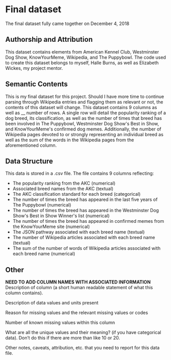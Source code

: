 # Final dataset

The final dataset fully came together on December 4, 2018

## Authorship and Attribution
This dataset contains elements from American Kennel Club, Westminster Dog Show, KnowYourMeme, Wikipedia, and The Puppybowl. The code used to create this dataset belongs to myself, Halle Burns, as well as Elizabeth Wickes, my project mentor.

## Semantic Contents
This is my final dataset for this project. Should I have more time to continue parsing through Wikipedia entries and flagging them as relevant or not, the contents of this dataset will change. This dataset contains 9 columns as well as __ number of rows. A single row will detail the popularity ranking of a dog breed, its classification, as well as the number of times that breed has been involved in The Puppybowl, Westminster Dog Show's Best in Show, and KnowYourMeme's confirmed dog memes. Additionally, the number of Wikipedia pages devoted to or strongly representing an individual breed as well as the sum of the words in the Wikipedia pages from the aforementioned column.

## Data Structure
This data is stored in a .csv file. The file contains 9 columns reflecting:
* The popularity ranking from the AKC (numerical)
* Associated breed names from the AKC (textual)
* The AKC classification standard for each breed (categorical)
* The number of times the breed has appeared in the last five years of The Puppybowl (numerical)
* The number of times the breed has appeared in the Westminster Dog Show's Best in Show Winner's list (numerical)
* The number of times the breed has appeared in confirmed memes from the KnowYourMeme site (numerical)
* The JSON pathway associated with each breed name (textual)
* The number of Wikipedia articles associated with each breed name (textual)
* The sum of the number of words of Wikipedia articles associated with each breed name (numerical)

## Other
**NEED TO ADD COLUMN NAMES WITH ASSOCIATED INFORMATION**
Description of column (a short human readable statement of what this column contains).

Description of data values and units present

Reason for missing values and the relevant missing values or codes

Number of known missing values within this column

What are all the unique values and their meaning? (if you have categorical data).  Don’t do this if there are more than like 10 or 20.

Other notes, caveats, attribution, etc. that you need to report for this data file.
